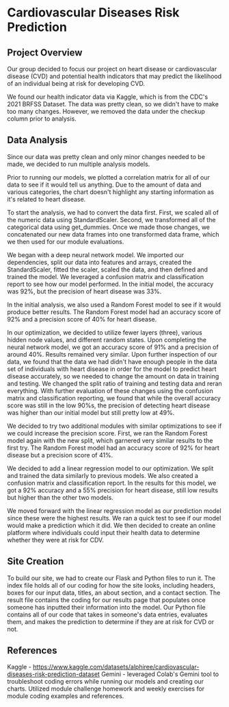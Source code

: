 # Cardiovascular Diseases Risk Prediction

## Project Overview
Our group decided to focus our project on heart disease or cardiovascular disease (CVD) and potential health indicators that may predict the likelihood of an individual being at risk for developing CVD. 

We found our health indicator data via Kaggle, which is from the CDC's 2021 BRFSS Dataset. The data was pretty clean, so we didn't have to make too many changes. However, we removed the data under the checkup column prior to analysis.

## Data Analysis
Since our data was pretty clean and only minor changes needed to be made, we decided to run multiple analysis models.

Prior to running our models, we plotted a correlation matrix for all of our data to see if it would tell us anything. Due to the amount of data and various categories, the chart doesn't highlight any starting information as it's related to heart disease.

To start the analysis, we had to convert the data first. First, we scaled all of the numeric data using StandardScaler. Second, we transformed all of the categorical data using get_dummies. Once we made those changes, we concatenated our new data frames into one transformed data frame, which we then used for our module evaluations.  

We began with a deep neural network model. We imported our dependencies, split our data into features and arrays, created the StandardScaler, fitted the scaler, scaled the data, and then defined and trained the model. We leveraged a confusion matrix and classification report to see how our model performed. In the initial model, the accuracy was 92%, but the precision of heart disease was 33%. 

In the initial analysis, we also used a Random Forest model to see if it would produce better results. The Random Forest model had an accuracy score of 92% and a precision score of 40% for heart disease. 

In our optimization, we decided to utilize fewer layers (three), various hidden node values, and different random states. Upon completing the neural network model, we got an accuracy score of 91% and a precision of around 40%. Results remained very similar. Upon further inspection of our data, we found that the data we had didn't have enough people in the data set of individuals with heart disease in order for the model to predict heart disease accurately, so we needed to change the amount on data in training and testing. We changed the split ratio of training and testing data and reran everything. With further evaluation of these changes using the confusion matrix and classification reporting, we found that while the overall accuracy score was still in the low 90%s, the precision of detecting heart disease was higher than our initial model but still pretty low at 49%. 

We decided to try two additional modules with similar optimizations to see if we could increase the precision score. First, we ran the Random Forest model again with the new split, which garnered very similar results to the first try. The Random Forest model had an accuracy score of 92% for heart disease but a precision score of 41%. 

We decided to add a linear regression model to our optimization. We split and trained the data similarly to previous models. We also created a confusion matrix and classification report. In the results for this model, we got a 92% accuracy and a 55% precision for heart disease, still low results but higher than the other two models.

We moved forward with the linear regression model as our prediction model since these were the highest results. We ran a quick test to see if our model would make a prediction which it did. We then decided to create an online platform where individuals could input their health data to determine whether they were at risk for CDV. 

## Site Creation
To build our site, we had to create our Flask and Python files to run it. The index file holds all of our coding for how the site looks, including headers, boxes for our input data, titles, an about section, and a contact section. 
The result file contains the coding for our results page that populates once someone has inputted their information into the model. Our Python file contains all of our code that takes in someone's data entries, evaluates them, and makes the prediction to determine if they are at risk for CVD or not.

## References
Kaggle - https://www.kaggle.com/datasets/alphiree/cardiovascular-diseases-risk-prediction-dataset
Gemini - leveraged Colab's Gemini tool to troubleshoot coding errors while running our models and creating our charts.
Utilized module challenge homework and weekly exercises for module coding examples and references.